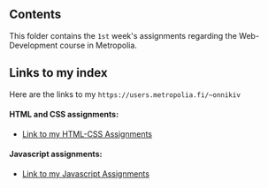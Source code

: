 ## Contents
This folder contains the `1st` week's assignments regarding the Web-Development course in Metropolia.


## Links to my index
Here are the links to my ``https://users.metropolia.fi/~onnikiv``
#### HTML and CSS assignments:
* [Link to my HTML-CSS Assignments](https://users.metropolia.fi/~onnikiv/Web-Sovelluskehitys/WEEK1/HTML-CSS-assignments/)

#### Javascript assignments:
*  [Link to my Javascript Assignments](https://users.metropolia.fi/~onnikiv/Web-Sovelluskehitys/WEEK1/JS-assignments/)
